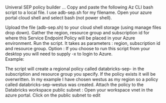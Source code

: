 Univeral SEP policy builder ... 
Copy and paste the following Az CLI bash script to a local file. I use adb-sep.sh for my filename. 
Open your azure portal cloud shell and select bash (not power shell). 

Upload the file (adb-sep.sh) to your cloud shell storage (using manage files drop down).
Gather the region, resource group and subscription id for where this Service Endpoint Policy will be placed in your Azure environment. 
Run the script. It takes as parameters : region, subscription id and resource group. 
Option : If you choose to run this script from your desktop you will need to supply -x to login to Azure.  
Example: 

The script will create a regional policy called databricks-sep-<region> in the subscription and resource group you specify. If the policy exists it will be overwritten.  In my example I have chosen westus as my region so a policy called databricks-sep-westus was created. 
Attach the policy to the Databricks workspace public subnet : 
Open your workspace vnet in the azure portal. 
Click on the public subnet to edit
